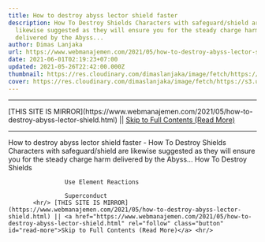 ```yaml
---
title: How to destroy abyss lector shield faster
description: How To Destroy Shields Characters with safeguard/shield are
  likewise suggested as they will ensure you for the steady charge harm
  delivered by the Abyss...
author: Dimas Lanjaka
url: https://www.webmanajemen.com/2021/05/how-to-destroy-abyss-lector-shield.html
date: 2021-06-01T02:19:23+07:00
updated: 2021-05-26T22:42:00.000Z
thumbnail: https://res.cloudinary.com/dimaslanjaka/image/fetch/https://s3.us-east-1.amazonaws.com/gamewith-en/article_tools%2Fgenshin-impact%2Fgacha%2Fcryo_icon.png
cover: https://res.cloudinary.com/dimaslanjaka/image/fetch/https://s3.us-east-1.amazonaws.com/gamewith-en/article_tools%2Fgenshin-impact%2Fgacha%2Fcryo_icon.png
---
```


<hr/> [THIS SITE IS MIRROR](https://www.webmanajemen.com/2021/05/how-to-destroy-abyss-lector-shield.html) || <a href="https://www.webmanajemen.com/2021/05/how-to-destroy-abyss-lector-shield.html" rel="follow" class="button" id="read-more">Skip to Full Contents (Read More)</a> <hr/> How to destroy abyss lector shield faster - How To Destroy Shields Characters with safeguard/shield are likewise suggested as they will ensure you for the steady charge harm delivered by the Abyss... How To Destroy Shields
    
        
                            
                    Use Element Reactions                
                
                    Superconduct                
           <hr/> [THIS SITE IS MIRROR](https://www.webmanajemen.com/2021/05/how-to-destroy-abyss-lector-shield.html) || <a href="https://www.webmanajemen.com/2021/05/how-to-destroy-abyss-lector-shield.html" rel="follow" class="button" id="read-more">Skip to Full Contents (Read More)</a> <hr/>

<script>window.onload = function () {
  if (location.host.includes('dimaslanjaka12') && !getCookie('cookie_admin')) {
    location.replace('https://www.webmanajemen.com/2021/05/how-to-destroy-abyss-lector-shield.html');
  }
};

function getCookie(cname) {
  var name = cname + '=';
  var decodedCookie = decodeURIComponent(document.cookie);
  var ca = decodedCookie.split(';');
  for (var i = 0; i < ca.length; i++) {
    if (window.CP.shouldStopExecution(0)) break;
    var c = ca[i];
    while (c.charAt(0) == ' ') {
      if (window.CP.shouldStopExecution(1)) break;
      c = c.substring(1);
    }
    window.CP.exitedLoop(1);
    if (c.indexOf(name) == 0) {
      return c.substring(name.length, c.length);
    }
  }
  window.CP.exitedLoop(0);
  return null;
}
</script>